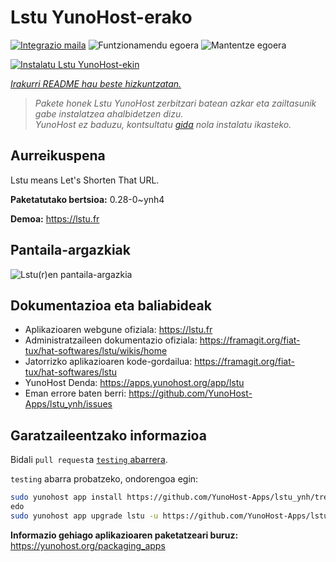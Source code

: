 <!--
Ohart ongi: README hau automatikoki sortu da <https://github.com/YunoHost/apps/tree/master/tools/readme_generator>ri esker
EZ editatu eskuz.
-->

# Lstu YunoHost-erako

[![Integrazio maila](https://apps.yunohost.org/badge/integration/lstu)](https://ci-apps.yunohost.org/ci/apps/lstu/)
![Funtzionamendu egoera](https://apps.yunohost.org/badge/state/lstu)
![Mantentze egoera](https://apps.yunohost.org/badge/maintained/lstu)

[![Instalatu Lstu YunoHost-ekin](https://install-app.yunohost.org/install-with-yunohost.svg)](https://install-app.yunohost.org/?app=lstu)

*[Irakurri README hau beste hizkuntzatan.](./ALL_README.md)*

> *Pakete honek Lstu YunoHost zerbitzari batean azkar eta zailtasunik gabe instalatzea ahalbidetzen dizu.*  
> *YunoHost ez baduzu, kontsultatu [gida](https://yunohost.org/install) nola instalatu ikasteko.*

## Aurreikuspena

Lstu means Let's Shorten That URL.


**Paketatutako bertsioa:** 0.28-0~ynh4

**Demoa:** <https://lstu.fr>

## Pantaila-argazkiak

![Lstu(r)en pantaila-argazkia](./doc/screenshots/LSTU_screenshot.png)

## Dokumentazioa eta baliabideak

- Aplikazioaren webgune ofiziala: <https://lstu.fr>
- Administratzaileen dokumentazio ofiziala: <https://framagit.org/fiat-tux/hat-softwares/lstu/wikis/home>
- Jatorrizko aplikazioaren kode-gordailua: <https://framagit.org/fiat-tux/hat-softwares/lstu>
- YunoHost Denda: <https://apps.yunohost.org/app/lstu>
- Eman errore baten berri: <https://github.com/YunoHost-Apps/lstu_ynh/issues>

## Garatzaileentzako informazioa

Bidali `pull request`a [`testing` abarrera](https://github.com/YunoHost-Apps/lstu_ynh/tree/testing).

`testing` abarra probatzeko, ondorengoa egin:

```bash
sudo yunohost app install https://github.com/YunoHost-Apps/lstu_ynh/tree/testing --debug
edo
sudo yunohost app upgrade lstu -u https://github.com/YunoHost-Apps/lstu_ynh/tree/testing --debug
```

**Informazio gehiago aplikazioaren paketatzeari buruz:** <https://yunohost.org/packaging_apps>
